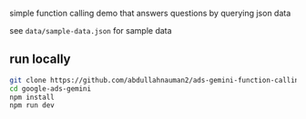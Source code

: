 simple function calling demo that answers questions by querying json data

see `data/sample-data.json` for sample data

## run locally

```bash
git clone https://github.com/abdullahnauman2/ads-gemini-function-calling.git
cd google-ads-gemini
npm install
npm run dev
```
